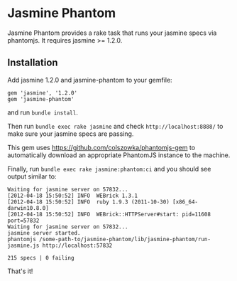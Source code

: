 Jasmine Phantom
===============

Jasmine Phantom provides a rake task that runs your jasmine specs via phantomjs.
It requires jasmine &gt;= 1.2.0.

Installation
------------

Add jasmine 1.2.0 and jasmine-phantom to your gemfile:

    gem 'jasmine', '1.2.0'
    gem 'jasmine-phantom'


and run `bundle install`.

Then run `bundle exec rake jasmine` and check `http://localhost:8888/` to make sure your jasmine specs are passing.

This gem uses https://github.com/colszowka/phantomjs-gem to automatically download an appropriate PhantomJS instance
to the machine.

Finally, run `bundle exec rake jasmine:phantom:ci` and you should see output similar to:

    Waiting for jasmine server on 57832...
    [2012-04-18 15:50:52] INFO  WEBrick 1.3.1
    [2012-04-18 15:50:52] INFO  ruby 1.9.3 (2011-10-30) [x86_64-darwin10.8.0]
    [2012-04-18 15:50:52] INFO  WEBrick::HTTPServer#start: pid=11608 port=57832
    Waiting for jasmine server on 57832...
    jasmine server started.
    phantomjs /some-path-to/jasmine-phantom/lib/jasmine-phantom/run-jasmine.js http://localhost:57832

    215 specs | 0 failing

That's it!

